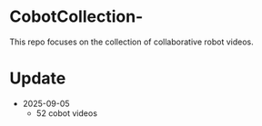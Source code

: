 # CobotCollection-
This repo focuses on the collection of collaborative robot videos.

# Update
- 2025-09-05
  - 52 cobot videos
